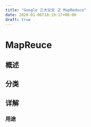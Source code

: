 ```yaml
---
title: "Google 三大论文 之 MapReduce"
date: 2020-01-06T18:19:17+08:00
draft: true
---
```


# MapReuce 

## 概述 

## 分类

## 详解

### 用途



